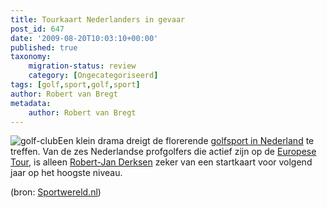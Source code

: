 ```yaml
---
title: Tourkaart Nederlanders in gevaar
post_id: 647
date: '2009-08-20T10:03:10+00:00'
published: true
taxonomy:
    migration-status: review
    category: [Ongecategoriseerd]
tags: [golf,sport,golf,sport]
author: Robert van Bregt
metadata:
    author: Robert van Bregt
---
```

![golf-club](/wp-content/uploads/2009/08/golf-club.jpg?w=150 "golf-club")Een klein drama dreigt de florerende [golfsport in Nederland](http://www.golfsite.nl/) te treffen. Van de zes Nederlandse profgolfers die actief zijn op de [Europese Tour](http://www.europeantour.com/), is alleen [Robert-Jan Derksen](http://www.robertjanderksen.nl) zeker van een startkaart voor volgend jaar op het hoogste niveau.

(bron: [Sportwereld.nl](http://www.sportwereld.nl/algemeen/3438308/Tourkaart_Nederlanders_in_gevaar.html))